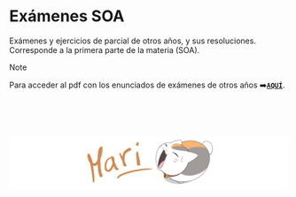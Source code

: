 # Exámenes SOA

Exámenes y ejercicios de parcial de otros años, y sus resoluciones. Corresponde a la primera parte de la materia (SOA).

>[!NOTE]
>
>Para acceder al pdf con los enunciados de exámenes de otros años ➡️[<code>**AQUÍ**</code>](/examenesSOA/examenesISOvarios.pdf).

<br>
<br>
<br>

<p><img align="center" src="https://github.com/Marimari2342/Marimari2342/blob/main/firmagith.png" alt="marigit"/></p>
